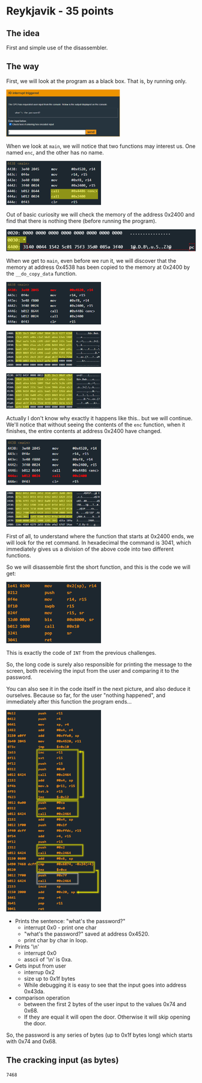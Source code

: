 # Reykjavik - 35 points
 
## The idea
First and simple use of the disassembler.

## The way
First, we will look at the program as a black box. That is, by running only.

<img src="./5.1.png" width="60%"></img>

When we look at `main`, we will notice that two functions may interest us. One named `enc`, and the other has no name.

<img src="./5.2.png" width="50%"></img>

Out of basic curiosity we will check the memory of the address 0x2400 and find that there is nothing there (before running the program).

<img src="./5.3.png"></img>

When we get to `main`, even before we run it, we will discover that the memory at address 0x4538 has been copied to the memory at 0x2400 by the `__do_copy_data` function.

<img src="./5.4.png" width="50%"></img>

<img src="./5.5.png" width="50%"></img>

<img src="./5.6.png" width="50%"></img>

Actually I don't know why exactly it happens like this.. but we will continue.
We'll notice that without seeing the contents of the `enc` function, when it finishes, the entire contents at address 0x2400 have changed.

<img src="./5.7.png" width="50%"></img>

<img src="./5.8.png" width="50%"></img>

First of all, to understand where the function that starts at 0x2400 ends, we will look for the ret command. In hexadecimal the command is 3041, which immediately gives us a division of the above code into two different functions.

So we will disassemble first the short function, and this is the code we will get:

<img src="./5.9.png" width="50%"></img>

This is exactly the code of `INT` from the previous challenges.

So, the long code is surely also responsible for printing the message to the screen, both receiving the input from the user and comparing it to the password.

You can also see it in the code itself in the next picture, and also deduce it ourselves. Because so far, for the user "nothing happened", and immediately after this function the program ends...

<img src="./5.10.png" width="50%"></img>

* Prints the sentence: "what's the password?"
    * interrupt 0x0 - print one char
    * "what's the password?" saved at address 0x4520.
    * print char by char in loop.
* Prints '\n'
    * interrupt 0x0
    * asscii of '\n' is 0xa.
* Gets input from user
    * interrup 0x2
    * size up to 0x1f bytes
    * While debugging it is easy to see that the input goes into address 0x43da.
* comparison operation
    * between the first 2 bytes of the user input to the values 0x74 and 0x68.
    * If they are equal it will open the door. Otherwise it will skip opening the door.

So, the password is any series of bytes (up to 0x1f bytes long) which starts with 0x74 and 0x68.

## The cracking input (as bytes)
```
7468
```


